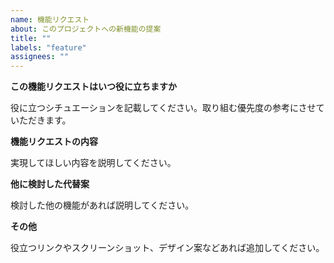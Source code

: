 ```yaml
---
name: 機能リクエスト
about: このプロジェクトへの新機能の提案
title: ""
labels: "feature"
assignees: ""
---
```


**この機能リクエストはいつ役に立ちますか**

役に立つシチュエーションを記載してください。取り組む優先度の参考にさせていただきます。

**機能リクエストの内容**

実現してほしい内容を説明してください。

**他に検討した代替案**

検討した他の機能があれば説明してください。

**その他**

役立つリンクやスクリーンショット、デザイン案などあれば追加してください。
